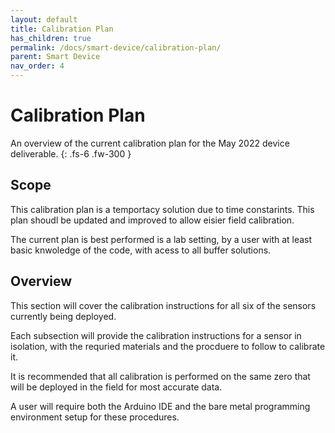 ```yaml
---
layout: default
title: Calibration Plan
has_children: true
permalink: /docs/smart-device/calibration-plan/
parent: Smart Device
nav_order: 4
---
```


# Calibration Plan

An overview of the current calibration plan for the May 2022 device deliverable. 
{: .fs-6 .fw-300 }

## Scope

This calibration plan is a temportacy solution due to time constarints. This plan shoudl be updated and improved to allow eisier field calibration.

The current plan is best performed is a lab setting, by a user with at least basic knwoledge of the code, with acess to all buffer solutions.

## Overview

This section will cover the calibration instructions for all six of the sensors currently being deployed.

Each subsection will provide the calibration instructions for a sensor in isolation, with the requried materials and the procduere to follow to calibrate it.

It is recommended that all calibration is performed on the same zero that will be deployed in the field for most accurate data.

A user will require both the Arduino IDE and the bare metal programming environment setup for these procedures.